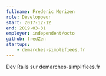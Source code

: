 ```yaml
---
fullname: Frederic Merizen
role: Développeur
start: 2017-12-12
end: 2019-03-31
employer: independent/octo
github: fredZen
startups:
    - demarches-simplifiees.fr
---
```


Dev Rails sur demarches-simplifiees.fr

